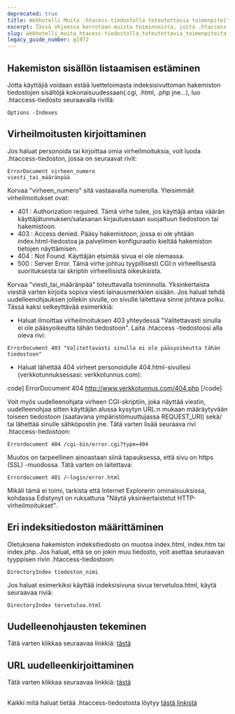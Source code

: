 ```yaml
---
deprecated: true
title: Webhotelli Muita .htacess-tiedostolla toteutettavia toimenpiteitä
excerpt: Tässä ohjeessa kerrotaan muista toiminnoista, joita .htaccess-tiedostolla voi tehdä
slug: webhotelli_muita_htacess-tiedostolla_toteutettavia_toimenpiteita
legacy_guide_number: g1972
---
```



## Hakemiston sisällön listaamisen estäminen
Jotta käyttäjiä voidaan estää luetteloimasta indeksisivuttoman hakemiston tiedostojen sisältöjä kokonaisuudessaan(.cgi, .html, .php jne...), luo .htaccess-tiedosto seuraavalla rivillä:


```
Options -Indexes
```




## Virheilmoitusten kirjoittaminen
Jos haluat personoida tai kirjoittaa omia virheilmoituksia, voit luoda .htaccess-tiedoston, jossa on seuraavat rivit:


```
ErrorDocument virheen_numero
viesti_tai_määränpää
```


Korvaa "virheen_numero" sitä vastaavalla numerolla. Yleisimmäit virheilmoitukset ovat:


- 401 : Authorization required. Tämä virhe tulee, jos käyttäjä antaa väärän käyttäjätunnuksen/salasanan kirjautuessaan suojattuun tiedostoon tai hakemistoon.
- 403 : Access denied. Pääsy hakemistoon, jossa ei ole yhtään index.html-tiedostoa ja palvelimen konfiguraatio kieltää hakemiston tietojen näyttämisen. 
- 404 : Not Found. Käyttäjän etsimää sivua ei ole olemassa.
- 500 : Server Error. Tämä virhe johtuu tyypillisesti CGI:n virheellisestä suorituksesta tai skriptin virheellisistä oikeuksista.


Korvaa "viesti_tai_määränpää" toteuttavalla toiminnolla. Yksinkertaista viestiä varten kirjoita sopiva viesti lainausmerkkien sisään. Jos haluat tehdä uudelleenohjauksen jollekin sivulle, on sivulle laitettava sinne johtava polku. Tässä kaksi selkeyttävää esimerkkiä:


- Haluat ilmoittaa virheilmoituksen 403 yhteydessä "Valitettavasti sinulla ei ole pääsyoikeutta tähän tiedostoon". Laita .htaccess -tiedostoosi alla oleva rivi: 


```
ErrorDocument 403 "Valitettavasti sinulla ei ole pääsyoikeutta tähän tiedostoon"
```


- Haluat lähettää 404 virheet personoidulle 404.html-sivullesi (verkkotunnuksessasi: verkkotunnus.com): 


code]
ErrorDocument 404 http://www.verkkotunnus.com/404.php
[/code]

Voit myös uudelleenohjata virheen CGI-skriptiin, joka näyttää viestin, uudelleenohjaa sitten käyttäjän alussa kysytyn URL:n mukaan määräytyvään toiseen tiedostoon (saatavana ympäristömuuttujassa REQUEST_URI) sekä/ tai lähettää sinulle sähköpostin jne. Tätä varten lisää seuraava rivi .htaccess-tiedostoon:


```
Errordocument 404 /cgi-bin/error.cgi?type=404
```



Muutos on tarpeellinen ainoastaan siinä tapauksessa, että sivu on https (SSL) -muodossa. Tätä varten on laitettava:


```
Errordocument 401 /~login/error.html
```


Mikäli tämä ei toimi, tarkista että Internet Explorerin ominaisuuksissa, kohdassa Edistynyt on ruksattuna "Näytä yksinkertaistetut HTTP-virheilmoitukset".


## Eri indeksitiedoston määrittäminen
Oletuksena hakemiston indeksitiedosto on muotoa index.html, index.htm tai index.php. Jos haluat, että se on jokin muu tiedosto, voit asettaa seuraavan tyyppisen rivin .htaccess-tiedostoon:


```
DirectoryIndex tiedoston_nimi
```


Jos haluat esimerkiksi käyttää indeksisivuna sivua tervetuloa.html, käytä seuraavaa riviä:


```
DirectoryIndex tervetuloa.html
```




## Uudelleenohjausten tekeminen
Tätä varten klikkaa seuraavaa linkkiä: [tästä](https://www.ovh-hosting.fi/g1339.uudelleenohjaus-verkkotunnus)


## URL uudelleenkirjoittaminen
Tätä varten klikkaa seuraavaa linkkiä:
[tästä](https://www.ovh-hosting.fi/g1971.url_uudelleenkirjoittaminen)


## 
Kaikki mitä haluat tietää .htaccess-tiedostosta löytyy [tästä linkistä](https://www.ovh-hosting.fi/g1967.kaikki_htaccess_tiedostosta)

